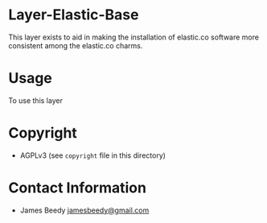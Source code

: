 # Layer-Elastic-Base

This layer exists to aid in making the installation of 
elastic.co software more consistent among the elastic.co charms.

# Usage
To use this layer

# Copyright
* AGPLv3 (see `copyright` file in this directory)

# Contact Information

* James Beedy <jamesbeedy@gmail.com>

